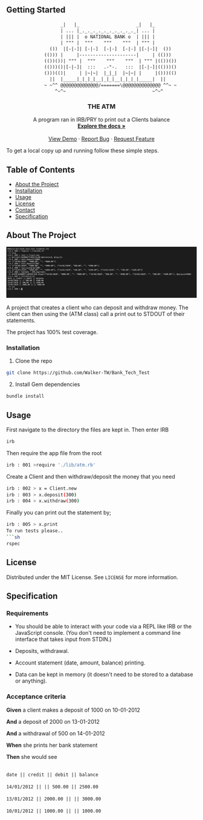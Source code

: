 ## Getting Started

<!-- PROJECT LOGO -->
                        _|   |_                     _|   |_
                        | ... |_._._._._._._._._._._| ... |
                        | ||| |  o NATIONAL BANK o  | ||| |
                        | """ |  """    """    """  | """ |
                    ())  |[-|-]| [-|-]  [-|-]  [-|-] |[-|-]|  ())
                  (())) |     |---------------------|     | (()))
                  (())())| """ |  """    """    """  | """ |(())())
                  (()))()|[-|-]|  :::   .-"-.   :::  |[-|-]|(()))()
                  ()))(()|     | |~|~|  |_|_|  |~|~| |     |()))(()
                    ||  |_____|_|_|_|__|_|_|__|_|_|_|_____|  ||
                  ~ ~^^ @@@@@@@@@@@@@@/=======\@@@@@@@@@@@@@@ ^^~ ~
                      ^~^~                                ~^~^
  <h3 align="center">THE ATM</h3>

  <p align="center">
    A program ran in IRB/PRY to print out a Clients balance
    <br />
    <a href="https://github.com/Walker-TW/Bank_Tech_Test"><strong>Explore the docs »</strong></a>
    <br />
    <br />
    <a href="https://github.com/Walker-TW/Bank_Tech_Test">View Demo</a>
    ·
    <a href="https://github.com/Walker-TW/Bank_Tech_Test/issues">Report Bug</a>
    ·
    <a href="https://github.com/Walker-TW/Bank_Tech_Test/issues">Request Feature</a>
  </p>
</p>
  

To get a local copy up and running follow these simple steps.

 <!-- TABLE OF CONTENTS -->
## Table of Contents

* [About the Project](#about-the-project)
* [Installation](#installation)
* [Usage](#usage)
* [License](#license)
* [Contact](#contact)
* [Specification](#specification)


<!-- ABOUT THE PROJECT -->
## About The Project

<img src="images/AppRunning.png">


A project that creates a client who can deposit and withdraw money. The client can then using the (ATM class) call a print out to STDOUT of their statements.

The project has 100% test coverage.

### Installation
 
1. Clone the repo
```sh
git clone https://github.com/Walker-TW/Bank_Tech_Test
```
2. Install Gem dependencies
```sh
bundle install
```


<!-- USAGE EXAMPLES -->
## Usage

First navigate to the directory the files are kept in. Then enter IRB
```sh
irb
```
Then require the app file from the root
```sh
irb : 001 >require './lib/atm.rb'
```
Create a Client and then withdraw/deposit the money that you need
```sh
irb : 002 > x = Client.new
irb : 003 > x.deposit(300)
irb : 004 > x.withdraw(300)
```
Finally you can print out the statement by;
```sh
irb : 005 > x.print
To run tests please..
```sh
rspec
```
## License

Distributed under the MIT License. See `LICENSE` for more information.

  

## Specification

  
### Requirements


* You should be able to interact with your code via a REPL like IRB or the JavaScript console. (You don't need to implement a command line interface that takes input from STDIN.)

* Deposits, withdrawal.

* Account statement (date, amount, balance) printing.

* Data can be kept in memory (it doesn't need to be stored to a database or anything).

  

### Acceptance criteria

  

**Given** a client makes a deposit of 1000 on 10-01-2012

**And** a deposit of 2000 on 13-01-2012

**And** a withdrawal of 500 on 14-01-2012

**When** she prints her bank statement

**Then** she would see

  

```

date || credit || debit || balance

14/01/2012 || || 500.00 || 2500.00

13/01/2012 || 2000.00 || || 3000.00

10/01/2012 || 1000.00 || || 1000.00

```
